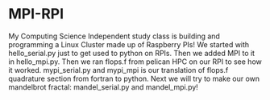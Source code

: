 # MPI-RPI
My Computing Science Independent study class is building and programming a Linux Cluster made up of Raspberry PIs! 
We started with hello_serial.py just to get used to python on RPIs. 
Then we added MPI to it in hello_mpi.py. 
Then we ran flops.f from pelican HPC on our RPI to see how it worked. 
mypi_serial.py and mypi_mpi is our translation of flops.f quadrature section from fortran to python. 
Next we will try to make our own mandelbrot fractal: mandel_serial.py and mandel_mpi.py!
